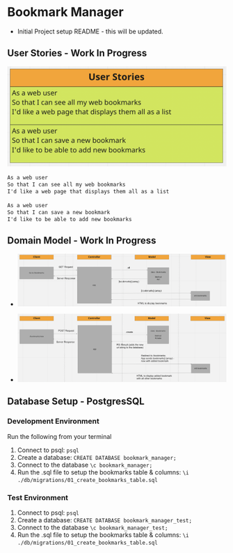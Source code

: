 # Bookmark Manager

* Initial Project setup README - this will be updated.


## User Stories - Work In Progress
![User Stories](./public/images/user-stories.png)

```
As a web user
So that I can see all my web bookmarks
I'd like a web page that displays them all as a list

As a web user
So that I can save a new bookmark
I'd like to be able to add new bookmarks
```

## Domain Model - Work In Progress
* ![Show all bookmarks](./public/images/display-all-bookmarks.png)

* ![Add new bookmarks](./public/images/add-new-bookmarks.png)


## Database Setup - PostgresSQL
### Development Environment
Run the following from your terminal

1. Connect to psql: `psql`
2. Create a database: `CREATE DATABASE bookmark_manager;`
3. Connect to the database `\c bookmark_manager;`
4. Run the .sql file to setup the bookmarks table & columns: `\i ./db/migrations/01_create_bookmarks_table.sql`

### Test Environment
1. Connect to psql: `psql`
2. Create a database: `CREATE DATABASE bookmark_manager_test;`
3. Connect to the database `\c bookmark_manager_test;`
4. Run the .sql file to setup the bookmarks table & columns: `\i ./db/migrations/01_create_bookmarks_table.sql`